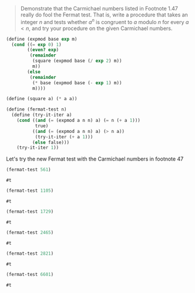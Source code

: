 > Demonstrate that the Carmichael numbers listed in Footnote 1.47 really do fool
> the Fermat test. That is, write a procedure that takes an integer $n$ and tests
> whether $a^n$ is congruent to $a$ modulo $n$ for every $a < n$, and try your
> procedure on the given Carmichael numbers.

```scheme :session,"1.27",:exports,none
(define (expmod base exp m)
  (cond ((= exp 0) 1)
        ((even? exp)
         (remainder
          (square (expmod base (/ exp 2) m))
          m))
        (else
         (remainder
          (* base (expmod base (- exp 1) m))
          m))))

(define (square a) (* a a))
```

```scheme :session,"1.27"
(define (fermat-test n)
  (define (try-it-iter a)
    (cond ((and (= (expmod a n n) a) (= n (+ a 1)))
           true)
          ((and (= (expmod a n n) a) (> n a))
           (try-it-iter (+ a 1)))
          (else false)))
    (try-it-iter 1))
```

Let's try the new Fermat test with the Carmichael numbers in footnote 47

```scheme :session,"1.27",:exports,both
(fermat-test 561)
```
```
#t
```
```scheme :session,"1.27",:exports,both
(fermat-test 1105)
```
```
#t
```
```scheme :session,"1.27",:exports,both
(fermat-test 1729)
```
```
#t
```
```scheme :session,"1.27",:exports,both
(fermat-test 2465)
```
```
#t
```
```scheme :session,"1.27",:exports,both
(fermat-test 2821)
```
```
#t
```
```scheme :session,"1.27",:exports,both
(fermat-test 6601)
```
```
#t
```
